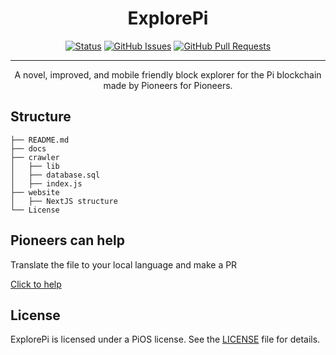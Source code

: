 <h1 align="center">ExplorePi</h3>

<div align="center">

[![Status](https://img.shields.io/badge/status-active-success.svg)]()
[![GitHub Issues](https://img.shields.io/github/issues/pi-apps/ExplorePi.svg)](https://github.com/pi-apps/ExplorePi/issues)
[![GitHub Pull Requests](https://img.shields.io/github/issues-pr/pi-apps/ExplorePi.svg)](https://github.com/pi-apps/ExplorePi/pulls)

</div>

---

<p align="center"> A novel, improved, and mobile friendly block explorer for the Pi blockchain made by Pioneers for Pioneers.
    <br> 
</p>

## Structure

```
├── README.md
├── docs
├── crawler
│   ├── lib
│   ├── database.sql
│   ├── index.js
├── website
│   ├── NextJS structure
└── License
```

## Pioneers can help
Translate the file to your local language and make a PR

[Click to help](https://github.com/pi-apps/ExplorePi/tree/main/website/locales)

## License

ExplorePi is licensed under a PiOS license. See the
[LICENSE](https://github.com/pi-apps/PiOS/blob/main/LICENSE) file
for details.
